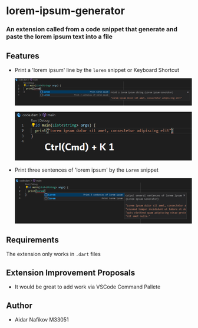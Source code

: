 # lorem-ipsum-generator

###  An extension called from a code snippet that generate and paste the lorem ipsum text into a file

## Features


- Print a 'lorem ipsum' line by the `lorem` snippet or Keyboard Shortcut

    ![](images/sreenshot_snippet_2.png)

    ![](images/fast_keybinding.png)


- Print three sentences of 'lorem ipsum' by the `Lorem` snippet

    ![](images/sreenshot_snippet.png)

## Requirements

The extension only works in `.dart` files

## Extension Improvement Proposals

- It would be great to add work via VSCode Command Pallete

## Author

- Aidar Nafikov M33051